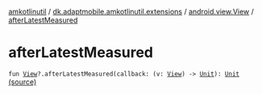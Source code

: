 [amkotlinutil](../../index.md) / [dk.adaptmobile.amkotlinutil.extensions](../index.md) / [android.view.View](index.md) / [afterLatestMeasured](./after-latest-measured.md)

# afterLatestMeasured

`fun `[`View`](https://developer.android.com/reference/android/view/View.html)`?.afterLatestMeasured(callback: (v: `[`View`](https://developer.android.com/reference/android/view/View.html)`) -> `[`Unit`](https://kotlinlang.org/api/latest/jvm/stdlib/kotlin/-unit/index.html)`): `[`Unit`](https://kotlinlang.org/api/latest/jvm/stdlib/kotlin/-unit/index.html) [(source)](https://github.com/adaptmobile-organization/amkotlinutil/tree/master/amkotlinutil/src/main/java/dk/adaptmobile/amkotlinutil/extensions/ViewExtensions.kt#L113)